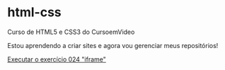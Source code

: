 # html-css
Curso de HTML5 e CSS3 do CursoemVideo 

Estou aprendendo a criar sites e agora vou gerenciar meus repositórios!

<a href="https://thomasmagela01.github.io/html-css/exercicios/ex024 - iframe/iframe003">Executar o exercício 024 "iframe"</a>